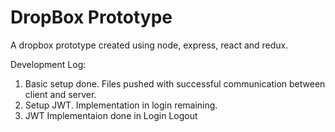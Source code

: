 # DropBox Prototype

A dropbox prototype created using node, express, react and redux.

Development Log:
1. Basic setup done. Files pushed with successful communication between client and server.
2. Setup JWT. Implementation in login remaining.
3. JWT Implementaion done in Login Logout
